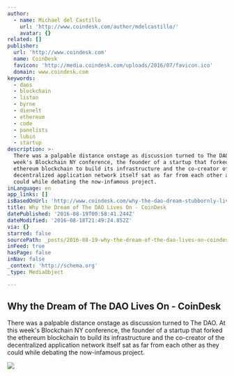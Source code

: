 ```yaml
---
author:
  - name: Michael del Castillo
    url: 'http://www.coindesk.com/author/mdelcastillo/'
    avatar: {}
related: []
publisher:
  url: 'http://www.coindesk.com'
  name: CoinDesk
  favicon: 'http://media.coindesk.com/uploads/2016/07/favicon.ico'
  domain: www.coindesk.com
keywords:
  - daos
  - blockchain
  - liston
  - byrne
  - dienelt
  - ethereum
  - code
  - panelists
  - lubin
  - startup
description: >-
  There was a palpable distance onstage as discussion turned to The DAO. At this
  week's Blockchain NY conference, the founder of a startup that forked the
  ethereum blockchain to build its infrastructure and the co-creator of the
  decentralized application network itself sat as far from each other as they
  could while debating the now-infamous project.
inLanguage: en
app_links: []
isBasedOnUrl: 'http://www.coindesk.com/why-the-dao-dream-stubbornly-lives-on/'
title: Why the Dream of The DAO Lives On - CoinDesk
datePublished: '2016-08-19T00:58:41.244Z'
dateModified: '2016-08-18T21:49:24.852Z'
via: {}
starred: false
sourcePath: _posts/2016-08-19-why-the-dream-of-the-dao-lives-on-coindesk.md
inFeed: true
hasPage: false
inNav: false
_context: 'http://schema.org'
_type: MediaObject

---
```

<article style=""><h1>Why the Dream of The DAO Lives On - CoinDesk</h1><p>There was a palpable distance onstage as discussion turned to The DAO. At this week's Blockchain NY conference, the founder of a startup that forked the ethereum blockchain to build its infrastructure and the co-creator of the decentralized application network itself sat as far from each other as they could while debating the now-infamous project.</p><img src="https://media.coindesk.com/uploads/2016/08/IMG_9248.jpg" /></article>